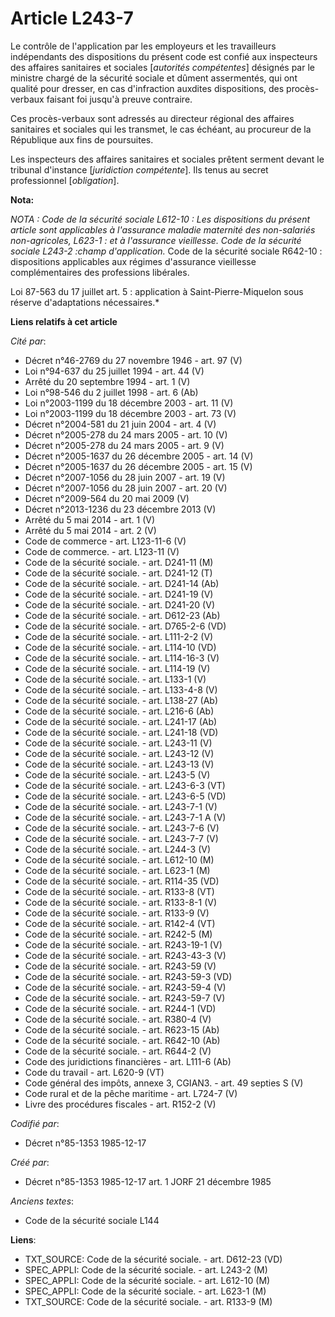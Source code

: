 # Article L243-7

Le contrôle de l'application par les employeurs et les travailleurs indépendants des dispositions du présent code est confié
aux inspecteurs des affaires sanitaires et sociales [*autorités compétentes*] désignés par le ministre chargé de la sécurité
sociale et dûment assermentés, qui ont qualité pour dresser, en cas d'infraction auxdites dispositions, des procès-verbaux
faisant foi jusqu'à preuve contraire. 

Ces procès-verbaux sont adressés au directeur régional des affaires sanitaires et sociales qui les transmet, le cas échéant,
au procureur de la République aux fins de poursuites. 

Les inspecteurs des affaires sanitaires et sociales prêtent serment devant le tribunal d'instance [*juridiction compétente*].
Ils tenus au secret professionnel [*obligation*].

**Nota:**

*NOTA : Code de la sécurité sociale L612-10 : Les dispositions du présent article sont applicables à l'assurance maladie
maternité des non-salariés non-agricoles, L623-1 : et à l'assurance vieillesse. Code de la sécurité sociale L243-2 :champ
d'application.* Code de la sécurité sociale R642-10 : dispositions applicables aux régimes d'assurance vieillesse
complémentaires des professions libérales.

Loi 87-563 du 17 juillet art. 5 : application à Saint-Pierre-Miquelon sous réserve d'adaptations nécessaires.*

**Liens relatifs à cet article**

_Cité par_:

  - Décret n°46-2769 du 27 novembre 1946 - art. 97 (V)
  - Loi n°94-637 du 25 juillet 1994 - art. 44 (V)
  - Arrêté du 20 septembre 1994 - art. 1 (V)
  - Loi n°98-546 du 2 juillet 1998 - art. 6 (Ab)
  - Loi n°2003-1199 du 18 décembre 2003 - art. 11 (V)
  - Loi n°2003-1199 du 18 décembre 2003 - art. 73 (V)
  - Décret n°2004-581 du 21 juin 2004 - art. 4 (V)
  - Décret n°2005-278 du 24 mars 2005 - art. 10 (V)
  - Décret n°2005-278 du 24 mars 2005 - art. 9 (V)
  - Décret n°2005-1637 du 26 décembre 2005 - art. 14 (V)
  - Décret n°2005-1637 du 26 décembre 2005 - art. 15 (V)
  - Décret n°2007-1056 du 28 juin 2007 - art. 19 (V)
  - Décret n°2007-1056 du 28 juin 2007 - art. 20 (V)
  - Décret n°2009-564 du 20 mai 2009 (V)
  - Décret n°2013-1236 du 23 décembre 2013 (V)
  - Arrêté du 5 mai 2014 - art. 1 (V)
  - Arrêté du 5 mai 2014 - art. 2 (V)
  - Code de commerce - art. L123-11-6 (V)
  - Code de commerce. - art. L123-11 (V)
  - Code de la sécurité sociale. - art. D241-11 (M)
  - Code de la sécurité sociale. - art. D241-12 (T)
  - Code de la sécurité sociale. - art. D241-14 (Ab)
  - Code de la sécurité sociale. - art. D241-19 (V)
  - Code de la sécurité sociale. - art. D241-20 (V)
  - Code de la sécurité sociale. - art. D612-23 (Ab)
  - Code de la sécurité sociale. - art. D765-2-6 (VD)
  - Code de la sécurité sociale. - art. L111-2-2 (V)
  - Code de la sécurité sociale. - art. L114-10 (VD)
  - Code de la sécurité sociale. - art. L114-16-3 (V)
  - Code de la sécurité sociale. - art. L114-19 (V)
  - Code de la sécurité sociale. - art. L133-1 (V)
  - Code de la sécurité sociale. - art. L133-4-8 (V)
  - Code de la sécurité sociale. - art. L138-27 (Ab)
  - Code de la sécurité sociale. - art. L216-6 (Ab)
  - Code de la sécurité sociale. - art. L241-17 (Ab)
  - Code de la sécurité sociale. - art. L241-18 (VD)
  - Code de la sécurité sociale. - art. L243-11 (V)
  - Code de la sécurité sociale. - art. L243-12 (V)
  - Code de la sécurité sociale. - art. L243-13 (V)
  - Code de la sécurité sociale. - art. L243-5 (V)
  - Code de la sécurité sociale. - art. L243-6-3 (VT)
  - Code de la sécurité sociale. - art. L243-6-5 (VD)
  - Code de la sécurité sociale. - art. L243-7-1 (V)
  - Code de la sécurité sociale. - art. L243-7-1 A (V)
  - Code de la sécurité sociale. - art. L243-7-6 (V)
  - Code de la sécurité sociale. - art. L243-7-7 (V)
  - Code de la sécurité sociale. - art. L244-3 (V)
  - Code de la sécurité sociale. - art. L612-10 (M)
  - Code de la sécurité sociale. - art. L623-1 (M)
  - Code de la sécurité sociale. - art. R114-35 (VD)
  - Code de la sécurité sociale. - art. R133-8 (VT)
  - Code de la sécurité sociale. - art. R133-8-1 (V)
  - Code de la sécurité sociale. - art. R133-9 (V)
  - Code de la sécurité sociale. - art. R142-4 (VT)
  - Code de la sécurité sociale. - art. R242-5 (M)
  - Code de la sécurité sociale. - art. R243-19-1 (V)
  - Code de la sécurité sociale. - art. R243-43-3 (V)
  - Code de la sécurité sociale. - art. R243-59 (V)
  - Code de la sécurité sociale. - art. R243-59-3 (VD)
  - Code de la sécurité sociale. - art. R243-59-4 (V)
  - Code de la sécurité sociale. - art. R243-59-7 (V)
  - Code de la sécurité sociale. - art. R244-1 (VD)
  - Code de la sécurité sociale. - art. R380-4 (V)
  - Code de la sécurité sociale. - art. R623-15 (Ab)
  - Code de la sécurité sociale. - art. R642-10 (Ab)
  - Code de la sécurité sociale. - art. R644-2 (V)
  - Code des juridictions financières - art. L111-6 (Ab)
  - Code du travail - art. L620-9 (VT)
  - Code général des impôts, annexe 3, CGIAN3. - art. 49 septies S (V)
  - Code rural et de la pêche maritime - art. L724-7 (V)
  - Livre des procédures fiscales - art. R152-2 (V)

_Codifié par_:

  - Décret n°85-1353 1985-12-17

_Créé par_:

  - Décret n°85-1353 1985-12-17 art. 1 JORF 21 décembre 1985

_Anciens textes_:

  - Code de la sécurité sociale L144

**Liens**:

  - TXT_SOURCE: Code de la sécurité sociale. - art. D612-23 (VD)
  - SPEC_APPLI: Code de la sécurité sociale. - art. L243-2 (M)
  - SPEC_APPLI: Code de la sécurité sociale. - art. L612-10 (M)
  - SPEC_APPLI: Code de la sécurité sociale. - art. L623-1 (M)
  - TXT_SOURCE: Code de la sécurité sociale. - art. R133-9 (M)
